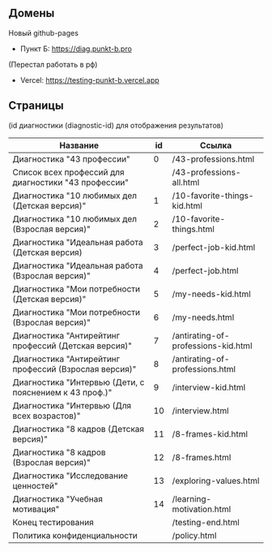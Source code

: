 ## Домены

Новый github-pages
- Пункт Б: https://diag.punkt-b.pro

(Перестал работать в рф)
- Vercel: https://testing-punkt-b.vercel.app

## Страницы

(id диагностики (diagnostic-id) для отображения результатов)

| Название                                               | id  | Ссылка                              |
| ------------------------------------------------------ | --- | ----------------------------------- |
| Диагностика "43 профессии"                             | 0   | /43-professions.html                |
| Список всех профессий для диагностики "43 профессии"   |     | /43-professions-all.html            |
| Диагностика "10 любимых дел (Детская версия)"          | 1   | /10-favorite-things-kid.html        |
| Диагностика "10 любимых дел (Взрослая версия)"         | 2   | /10-favorite-things.html            |
| Диагностика "Идеальная работа (Детская версия)         | 3   | /perfect-job-kid.html               |
| Диагностика "Идеальная работа (Взрослая версия)"       | 4   | /perfect-job.html                   |
| Диагностика "Мои потребности (Детская версия)"         | 5   | /my-needs-kid.html                  |
| Диагностика "Мои потребности (Взрослая версия)"        | 6   | /my-needs.html                      |
| Диагностика "Антирейтинг профессий (Детская версия)"   | 7   | /antirating-of-professions-kid.html |
| Диагностика "Антирейтинг профессий (Взрослая версия)"  | 8   | /antirating-of-professions.html     |
| Диагностика "Интервью (Дети, с пояснением к 43 проф.)" | 9   | /interview-kid.html                 |
| Диагностика "Интервью (Для всех возрастов)"            | 10  | /interview.html                     |
| Диагностика "8 кадров (Детская версия)"                | 11  | /8-frames-kid.html                  |
| Диагностика "8 кадров (Взрослая версия)"               | 12  | /8-frames.html                      |
| Диагностика "Исследование ценностей"                   | 13  | /exploring-values.html              |
| Диагностика "Учебная мотивация"                        | 14  | /learning-motivation.html           |
| Конец тестирования                                     |     | /testing-end.html                   |
| Политика конфиденциальности                            |     | /policy.html                        |
